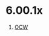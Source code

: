 # 6.00.1x

1. [OCW](https://ocw.mit.edu/courses/electrical-engineering-and-computer-science/6-0001-introduction-to-computer-science-and-programming-in-python-fall-2016/index.htm)
